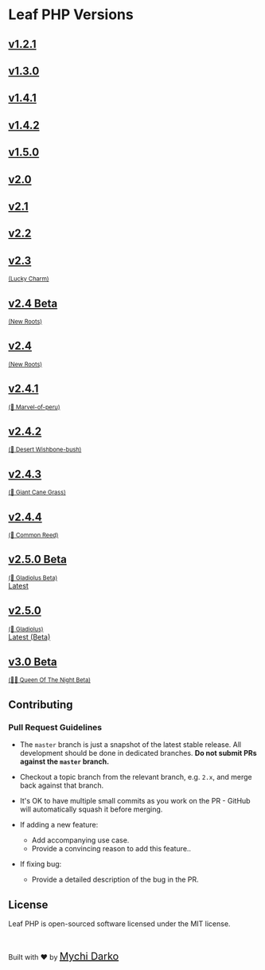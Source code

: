 # Leaf PHP Versions

<div class="version-cards">
  <a href="https://leaf-docs.netlify.app/v1.2.1/index.html" target="_blank" class="version-card">
    <h2>v1.2.1</h2>
  </a>
  <a href="https://leaf-docs.netlify.app/v1.3.0/index.html" target="_blank" class="version-card">
    <h2>v1.3.0</h2>
  </a>
  <a href="https://leaf-docs.netlify.app/v1.4.1/index.html" target="_blank" class="version-card">
    <h2>v1.4.1</h2>
  </a>
  <a href="https://leaf-docs.netlify.app/v1.4.2/index.html" target="_blank" class="version-card">
    <h2>v1.4.2</h2>
  </a>
  <a href="https://leaf-docs.netlify.app/v1.5.0/index.html" target="_blank" class="version-card">
    <h2>v1.5.0</h2>
  </a>
  <a href="/#/leaf/v/2.0/" class="version-card">
    <h2>v2.0</h2>
  </a>
  <a href="/#/leaf/v/2.1/" class="version-card">
    <h2>v2.1</h2>
  </a>
  <a href="/#/leaf/v/2.2/" class="version-card">
    <h2>v2.2</h2>
  </a>
  <a href="/#/leaf/v/lucky-charm/" class="version-card">
    <h2>v2.3</h2>
    <small>(Lucky Charm)</small>
  </a>
  <a href="/#/leaf/v/2.4-beta/" class="version-card">
    <h2>v2.4 Beta</h2>
    <small>(New Roots)</small>
  </a>
  <a href="/#/leaf/v/2.4/" class="version-card">
    <h2>v2.4</h2>
    <small>(New Roots)</small>
  </a>
  <a href="/#/leaf/v/2.4.1/" class="version-card">
    <h2>v2.4.1</h2>
    <small>(🍁 Marvel-of-peru)</small>
  </a>
  <a href="/#/leaf/v/2.4.2/" class="version-card">
    <h2>v2.4.2</h2>
    <small>(🥬 Desert Wishbone-bush)</small>
  </a>
  <a href="/#/leaf/v/2.4.3/" class="version-card">
    <h2>v2.4.3</h2>
    <small>(🎋 Giant Cane Grass)</small>
  </a>
  <a href="/#/leaf/v/2.4.4/" class="version-card">
    <h2>v2.4.4</h2>
    <small>(🎋 Common Reed)</small>
  </a>
  <a href="/#/leaf/v/2.5.0-beta/" class="version-card">
    <!-- <div class="tag -beta">Latest (Beta)</div> -->
    <h2>v2.5.0 Beta</h2>
    <small>(💠 Gladiolus Beta)</small>
  </a>
  <a href="/#/leaf/v/2.5.0/" class="version-card">
    <div class="tag -stable">Latest</div>
    <h2>v2.5.0</h2>
    <small>(💠 Gladiolus)</small>
  </a>
  <a href="https://leafphp.dev" class="version-card">
    <div class="tag -beta">Latest (Beta)</div>
    <h2>v3.0 Beta</h2>
    <small>(👸🏼 Queen Of The Night Beta)</small>
  </a>
  <!-- <div class="version-card" style="opacity: 0; cursor: default;"></div> -->
</div>

## Contributing

### Pull Request Guidelines

- The `master` branch is just a snapshot of the latest stable release. All development should be done in dedicated branches. **Do not submit PRs against the `master` branch.**

- Checkout a topic branch from the relevant branch, e.g. `2.x`, and merge back against that branch.

- It's OK to have multiple small commits as you work on the PR - GitHub will automatically squash it before merging.

- If adding a new feature:
  - Add accompanying use case.
  - Provide a convincing reason to add this feature..

- If fixing bug:
  <!-- - If you are resolving a special issue, add `(fix #xxxx[,#xxxx])` (#xxxx is the issue id) in your PR title for a better release log, e.g. `update entities encoding/decoding (fix #3899)`. -->
  - Provide a detailed description of the bug in the PR.

## License

Leaf PHP is open-sourced software licensed under the MIT license.

<br>

Built with ❤ by <a href="https://mychi.netlify.app" style="font-size: 20px; color: #111;" target="_blank">Mychi Darko</a>

